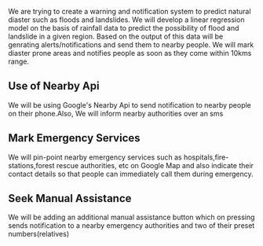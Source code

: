 We are trying to create a warning and notification system to predict natural diaster such as floods and landslides. We will develop a linear regression model on the basis of rainfall data to predict the possibility of flood and landslide in a given region. Based on the output of this data will be genrating alerts/notifications and send them to nearby people. We will mark diaster prone areas and notifies people as soon as they come within 10kms range.

 ## **Use of Nearby Api**
We will be using Google's Nearby Api to send notification to nearby people on their phone.Also, We will inform nearby authorities over an sms

## **Mark Emergency Services**
We will pin-point nearby emergency services such as hospitals,fire-stations,forest rescue authorities, etc on Google Map and also indicate their contact details so that people can immediately call them during emergency.

## **Seek Manual Assistance** 
We will be adding an additional manual assistance button which on pressing sends notification to a nearby emergency authorities and two of their preset numbers(relatives)
